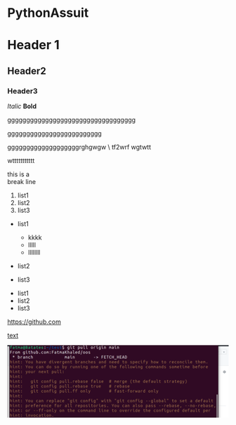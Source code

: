 # PythonAssuit
# Header 1
## Header2
### Header3
_Italic_ __Bold__

gggggggggggggggggggggggggggggggggg

ggggggggggggggggggggggggg

gggggggggggggggggggrghgwgw \ 
tf2wrf
wgtwtt

wttttttttttt

this is a  \
break line


1) list1
2) list2
3) list3

- list1
  * kkkk
  * lllll
  * llllllll

- list2
- list3

+ list1
+ list2
+ list3

<https://github.com>


[text](https://github.com)

![img](https://github.com/FatmaKhaled/PythonAssuit/blob/main/image/1.png)
